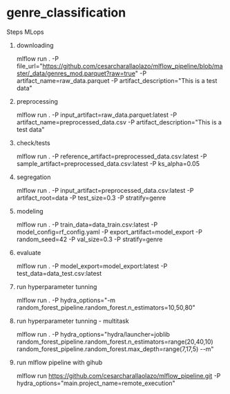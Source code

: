 # genre_classification

Steps MLops

1. downloading

    mlflow run . -P file_url="https://github.com/cesarcharallaolazo/mlflow_pipeline/blob/master/_data/genres_mod.parquet?raw=true" -P artifact_name=raw_data.parquet -P artifact_description="This is a test data"

2. preprocessing

    mlflow run . -P input_artifact=raw_data.parquet:latest -P artifact_name=preprocessed_data.csv -P artifact_description="This is a test data"
    
3. check/tests

    mlflow run . -P reference_artifact=preprocessed_data.csv:latest -P sample_artifact=preprocessed_data.csv:latest -P ks_alpha=0.05
    
4. segregation

    mlflow run . -P input_artifact=preprocessed_data.csv:latest -P artifact_root=data -P test_size=0.3 -P stratify=genre
    
5. modeling

    mlflow run . -P train_data=data_train.csv:latest -P model_config=rf_config.yaml -P export_artifact=model_export -P random_seed=42 -P val_size=0.3 -P stratify=genre
    
6. evaluate

     mlflow run . -P model_export=model_export:latest -P test_data=data_test.csv:latest
     
7. run hyperparameter tunning

    mlflow run . -P hydra_options="-m random_forest_pipeline.random_forest.n_estimators=10,50,80"
    
8. run hyperparameter tunning - multitask

    mlflow run . -P hydra_options="hydra/launcher=joblib random_forest_pipeline.random_forest.n_estimators=range(20,40,10) random_forest_pipeline.random_forest.max_depth=range(7,17,5) --m"
    
9. run mlflow pipeline with gihub

    mlflow run https://github.com/cesarcharallaolazo/mlflow_pipeline.git -P hydra_options="main.project_name=remote_execution"